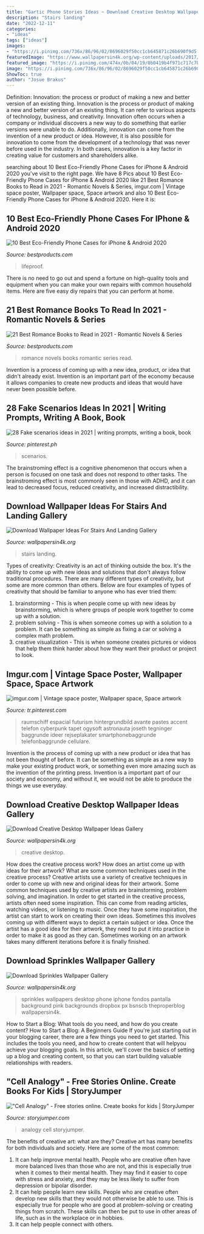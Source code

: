 ```yaml
---
title: "Gartic Phone Stories Ideas ~ Download Creative Desktop Wallpaper Ideas Gallery"
description: "Stairs landing"
date: "2022-12-11"
categories:
- "ideas"
tags: ["ideas"]
images:
- "https://i.pinimg.com/736x/86/96/02/8696029f50cc1cb645871c26b690f9d5.jpg"
featuredImage: "https://www.wallpapersin4k.org/wp-content/uploads/2017/04/Creative-Desktop-Wallpaper-Ideas-2.jpg"
featured_image: "https://i.pinimg.com/474x/0b/04/19/0b0419b4f971c717c7ba2a3ca8c1094a.jpg"
image: "https://i.pinimg.com/736x/86/96/02/8696029f50cc1cb645871c26b690f9d5.jpg"
ShowToc: true
author: "Josue Brakus"
---
```



Definition: Innovation: the process or product of making a new and better version of an existing thing.
Innovation is the process or product of making a new and better version of an existing thing. It can refer to various aspects of technology, business, and creativity. Innovation often occurs when a company or individual discovers a new way to do something that earlier versions were unable to do. Additionally, innovation can come from the invention of a new product or idea. However, it is also possible for innovation to come from the development of a technology that was never before used in the industry. In both cases, innovation is a key factor in creating value for customers and shareholders alike.

	

		
searching about 10 Best Eco-Friendly Phone Cases for iPhone &amp; Android 2020 you've visit to the right page. We have 8 Pics about 10 Best Eco-Friendly Phone Cases for iPhone &amp; Android 2020 like 21 Best Romance Books to Read in 2021 - Romantic Novels &amp; Series, imgur.com | Vintage space poster, Wallpaper space, Space artwork and also 10 Best Eco-Friendly Phone Cases for iPhone &amp; Android 2020. Here it is:
		
    
## 10 Best Eco-Friendly Phone Cases For IPhone &amp; Android 2020

<img loading=lazy src="https://hips.hearstapps.com/hmg-prod.s3.amazonaws.com/images/eco-friendly-phone-cases-1588086111.jpg?crop=0.502xw:1.00xh;0.256xw,0&amp;resize=640:*" onerror="this.onerror=null;this.src='https://tse1.mm.bing.net/th?id=OIP.F6Dx4WTPOeW_KhhCIc5nlgHaHX&amp;pid=15.1';" alt="10 Best Eco-Friendly Phone Cases for iPhone &amp; Android 2020">

_Source: bestproducts.com_

>lifeproof. 

	

There is no need to go out and spend a fortune on high-quality tools and equipment when you can make your own repairs with common household items. Here are five easy diy repairs that you can perform at home.

    
## 21 Best Romance Books To Read In 2021 - Romantic Novels &amp; Series

<img loading=lazy src="https://hips.hearstapps.com/hmg-prod.s3.amazonaws.com/images/romance-novels-1591716262.gif?crop=1.00xw:1.00xh;0,0&amp;resize=1200:*" onerror="this.onerror=null;this.src='https://tse2.mm.bing.net/th?id=OIP.mMAYiuRmGw08h1MCzYif0QHaDt&amp;pid=15.1';" alt="21 Best Romance Books to Read in 2021 - Romantic Novels &amp; Series">

_Source: bestproducts.com_

>romance novels books romantic series read. 

	

Invention is a process of coming up with a new idea, product, or idea that didn't already exist. Invention is an important part of the economy because it allows companies to create new products and ideas that would have never been possible before.

    
## 28 Fake Scenarios Ideas In 2021 | Writing Prompts, Writing A Book, Book

<img loading=lazy src="https://i.pinimg.com/474x/0b/04/19/0b0419b4f971c717c7ba2a3ca8c1094a.jpg" onerror="this.onerror=null;this.src='https://tse3.mm.bing.net/th?id=OIP.AwvS4M_gcefOq0YqA0f3twAAAA&amp;pid=15.1';" alt="28 Fake scenarios ideas in 2021 | writing prompts, writing a book, book">

_Source: pinterest.ph_

>scenarios. 

	

The brainstroming effect is a cognitive phenomenon that occurs when a person is focused on one task and does not respond to other tasks. The brainstroming effect is most commonly seen in those with ADHD, and it can lead to decreased focus, reduced creativity, and increased distractibility.

    
## Download Wallpaper Ideas For Stairs And Landing Gallery

<img loading=lazy src="https://www.wallpapersin4k.org/wp-content/uploads/2017/04/Wallpaper-Ideas-For-Stairs-And-Landing-10.jpeg" onerror="this.onerror=null;this.src='https://tse4.mm.bing.net/th?id=OIP.BL98GaqFcPisC7MUY_1SHQHaJa&amp;pid=15.1';" alt="Download Wallpaper Ideas For Stairs And Landing Gallery">

_Source: wallpapersin4k.org_

>stairs landing. 

	

Types of creativity:
Creativity is an act of thinking outside the box. It's the ability to come up with new ideas and solutions that don't always follow traditional procedures. 
There are many different types of creativity, but some are more common than others. Below are four examples of types of creativity that should be familiar to anyone who has ever tried them: 

1) brainstorming - This is when people come up with new ideas by brainstorming, which is where groups of people work together to come up with a solution.
2) problem solving - This is when someone comes up with a solution to a problem. It can be something as simple as fixing a car or solving a complex math problem.
3) creative visualization - This is when someone creates pictures or videos that help them think harder about how they want their product or project to look.

    
## Imgur.com | Vintage Space Poster, Wallpaper Space, Space Artwork

<img loading=lazy src="https://i.pinimg.com/736x/86/96/02/8696029f50cc1cb645871c26b690f9d5.jpg" onerror="this.onerror=null;this.src='https://tse4.mm.bing.net/th?id=OIP.PHR0U9N9Y8ZVVWTeZIUO2QHaOb&amp;pid=15.1';" alt="imgur.com | Vintage space poster, Wallpaper space, Space artwork">

_Source: tr.pinterest.com_

>raumschiff espacial futurism hintergrundbild avante pastes accent telefon cyberpunk tapet ogysoft astronauta joseth tegninger baggrunde ideer rejseplakater smartphonebaggrunde telefonbaggrunde cellulare. 

	

Invention is the process of coming up with a new product or idea that has not been thought of before. It can be something as simple as a new way to make your existing product work, or something even more amazing such as the invention of the printing press. Invention is a important part of our society and economy, and without it, we would not be able to produce the things we use everyday.

    
## Download Creative Desktop Wallpaper Ideas Gallery

<img loading=lazy src="https://www.wallpapersin4k.org/wp-content/uploads/2017/04/Creative-Desktop-Wallpaper-Ideas-2.jpg" onerror="this.onerror=null;this.src='https://tse3.mm.bing.net/th?id=OIP.tnZ0PFNehEgyWOZo3sol6AHaEl&amp;pid=15.1';" alt="Download Creative Desktop Wallpaper Ideas Gallery">

_Source: wallpapersin4k.org_

>creative desktop. 

	

How does the creative process work? How does an artist come up with ideas for their artwork? What are some common techniques used in the creative process?
Creative artists use a variety of creative techniques in order to come up with new and original ideas for their artwork. Some common techniques used by creative artists are brainstorming, problem solving, and imagination. In order to get started in the creative process, artists often need some inspiration. This can come from reading articles, watching videos, or listening to music. Once they have some inspiration, the artist can start to work on creating their own ideas. Sometimes this involves coming up with different ways to depict a certain subject or idea. Once the artist has a good idea for their artwork, they need to put it into practice in order to make it as good as they can. Sometimes working on an artwork takes many different iterations before it is finally finished.

    
## Download Sprinkles Wallpaper Gallery

<img loading=lazy src="http://www.wallpapersin4k.org/wp-content/uploads/2017/04/Sprinkles-Wallpaper-2.jpg" onerror="this.onerror=null;this.src='https://tse3.mm.bing.net/th?id=OIP.8RyJZl9bNGUm7GDMWsKk0gHaLJ&amp;pid=15.1';" alt="Download Sprinkles Wallpaper Gallery">

_Source: wallpapersin4k.org_

>sprinkles wallpapers desktop phone iphone fondos pantalla background pink backgrounds dropbox px bsnscb theproperblog wallpapersin4k. 

	

How to Start a Blog: What tools do you need, and how do you create content?
How to Start a Blog: A Beginners Guide
If you're just starting out in your blogging career, there are a few things you need to get started. This includes the tools you need, and how to create content that will helpyou achieve your blogging goals. In this article, we'll cover the basics of setting up a blog and creating content, so that you can start building valuable relationships with readers.

    
## &quot;Cell Analogy&quot; - Free Stories Online. Create Books For Kids | StoryJumper

<img loading=lazy src="https://www.storyjumper.com/coverimg/21076368/Cell-Analogy?nv=0&amp;width=170" onerror="this.onerror=null;this.src='https://tse3.mm.bing.net/th?id=OIP.l5J3DUbfe-PiZNKmS-LtGwHaFx&amp;pid=15.1';" alt="&quot;Cell Analogy&quot; - Free stories online. Create books for kids | StoryJumper">

_Source: storyjumper.com_

>analogy cell storyjumper. 

	

The benefits of creative art: what are they?
Creative art has many benefits for both individuals and society. Here are some of the most common: 
1) It can help improve mental health. People who are creative often have more balanced lives than those who are not, and this is especially true when it comes to their mental health. They may find it easier to cope with stress and anxiety, and they may be less likely to suffer from depression or bipolar disorder.
2) It can help people learn new skills. People who are creative often develop new skills that they would not otherwise be able to use. This is especially true for people who are good at problem-solving or creating things from scratch. These skills can then be put to use in other areas of life, such as in the workplace or in hobbies.
3) It can help people connect with others.

